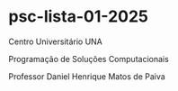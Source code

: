 # psc-lista-01-2025

Centro Universitário UNA 

Programação de Soluções Computacionais  

Professor Daniel Henrique Matos de Paiva

